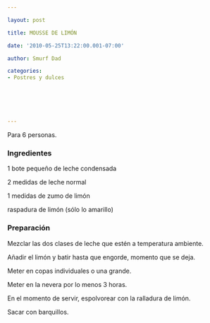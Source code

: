 ```yaml
---

layout: post

title: MOUSSE DE LIMÓN

date: '2010-05-25T13:22:00.001-07:00'

author: Smurf Dad

categories:
- Postres y dulces






---
```


Para 6 personas.

<h3>Ingredientes</h3>

1 bote pequeño de leche condensada

2 medidas de leche normal

1 medidas de zumo de limón

raspadura de limón (sólo lo amarillo)

<h3>Preparación</h3>

Mezclar las dos clases de leche que estén a temperatura ambiente.

Añadir el limón y batir hasta que engorde, momento que se deja.

Meter en copas individuales o una grande.

Meter en la nevera por lo menos 3 horas.

En el momento de servir, espolvorear con la ralladura de limón.

Sacar con barquillos.